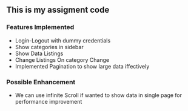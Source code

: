 ## This is my assigment code

### Features Implemented

- Login-Logout with dummy credentials
- Show categories in sidebar
- Show Data Listings
- Change Listings On category Change
- Implemented Pagination to show large data iffectively

### Possible Enhancement

- We can use infinite Scroll if wanted to show data in single page for performance improvement
